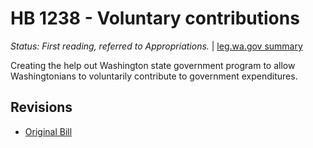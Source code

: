 # HB 1238 - Voluntary contributions
*Status: First reading, referred to Appropriations.* | [leg.wa.gov summary](https://app.leg.wa.gov/billsummary?BillNumber=1238&Year=2021)

Creating the help out Washington state government program to allow Washingtonians to voluntarily contribute to government expenditures.

## Revisions
* [Original Bill](1/)